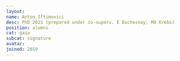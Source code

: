 ```yaml
---
layout:
name: Anton Iftimovici
desc: PhD 2021 (prepared under co-superv. E Duchesnay, MO Krebs)
position: alumni
cat: gaia
subcat: signature
avatar:
joined: 2019
---
```


